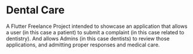# Dental Care

A Flutter Freelance Project intended to showcase an application that allows a user (in this case a patient) to submit a complaint (in this case related to dentistry).
And allows Admins (in this case dentists) to review those applications, and admitting proper responses and medical care.
